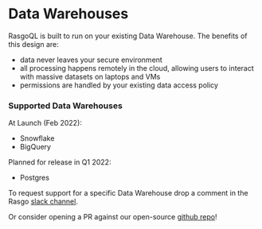 # Data Warehouses

RasgoQL is built to run on your existing Data Warehouse. The benefits of this design are:

* data never leaves your secure environment
* all processing happens remotely in the cloud, allowing users to interact with massive datasets on laptops and VMs
* permissions are handled by your existing data access policy

### Supported Data Warehouses

At Launch (Feb 2022):

* Snowflake
* BigQuery

Planned for release in Q1 2022:

* Postgres

To request support for a specific Data Warehouse drop a comment in the Rasgo [slack channel](https://join.slack.com/t/rasgousergroup/shared\_invite/zt-nytkq6np-ANEJvbUSbT2Gkvc8JICp3g).

Or consider opening a PR against our open-source [github repo](https://github.com/rasgointelligence/RasgoQL)!
